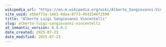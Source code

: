 ```yaml
---
wikipedia_url: "https://en.m.wikipedia.org/wiki/Alberto_Sangiovanni-Vincentelli"
site_uuid: e5bef73a-1de1-4daa-8773-4541546f2590
title: "Alberto Luigi Sangiovanni Vincentelli"
slug: alberto-luigi-sangiovanni-vincentelli
at_semantic_version: 0.0.0.1
date_created: 2025-07-23
date_modified: 2025-07-23
---
```

